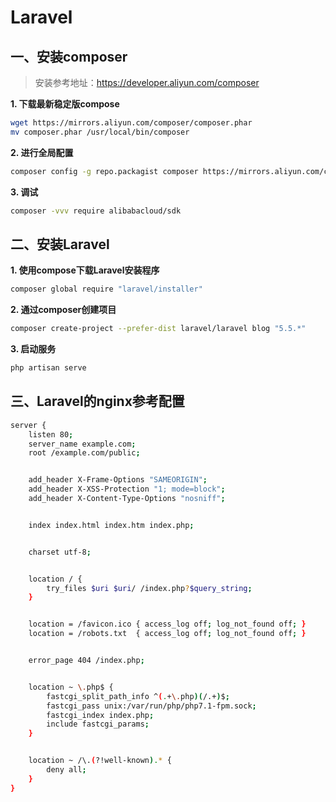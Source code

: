 # Laravel

## 一、安装composer
> 安装参考地址：https://developer.aliyun.com/composer

**1. 下载最新稳定版compose**
```bash
wget https://mirrors.aliyun.com/composer/composer.phar
mv composer.phar /usr/local/bin/composer
```

**2. 进行全局配置**
```bash
composer config -g repo.packagist composer https://mirrors.aliyun.com/composer/
```

**3. 调试**
```bash
composer -vvv require alibabacloud/sdk
```


## 二、安装Laravel

**1. 使用compose下载Laravel安装程序**
```bash
composer global require "laravel/installer"
```
**2. 通过composer创建项目**
```bash
composer create-project --prefer-dist laravel/laravel blog "5.5.*"
```

**3. 启动服务**
```bash
php artisan serve
```

## 三、Laravel的nginx参考配置
```bash
server {
    listen 80;
    server_name example.com;
    root /example.com/public;


    add_header X-Frame-Options "SAMEORIGIN";
    add_header X-XSS-Protection "1; mode=block";
    add_header X-Content-Type-Options "nosniff";


    index index.html index.htm index.php;


    charset utf-8;


    location / {
        try_files $uri $uri/ /index.php?$query_string;
    }


    location = /favicon.ico { access_log off; log_not_found off; }
    location = /robots.txt  { access_log off; log_not_found off; }


    error_page 404 /index.php;


    location ~ \.php$ {
        fastcgi_split_path_info ^(.+\.php)(/.+)$;
        fastcgi_pass unix:/var/run/php/php7.1-fpm.sock;
        fastcgi_index index.php;
        include fastcgi_params;
    }


    location ~ /\.(?!well-known).* {
        deny all;
    }
}
```

